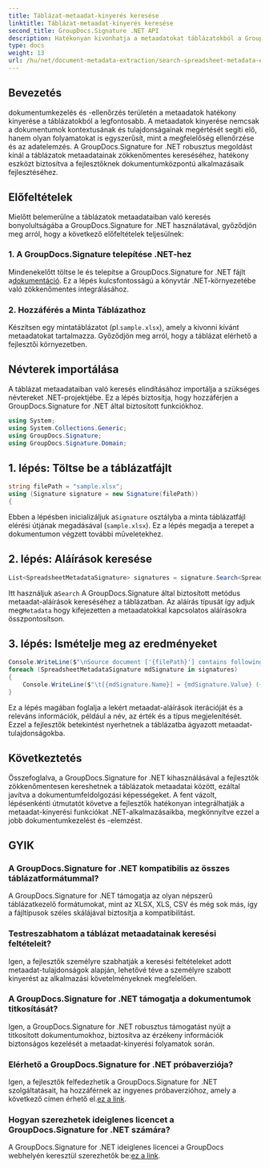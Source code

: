 ```yaml
---
title: Táblázat-metaadat-kinyerés keresése
linktitle: Táblázat-metaadat-kinyerés keresése
second_title: GroupDocs.Signature .NET API
description: Hatékonyan kivonhatja a metaadatokat táblázatokból a GroupDocs.Signature for .NET segítségével. Fokozza a dokumentumkezelést és -elemzést könnyedén.
type: docs
weight: 13
url: /hu/net/document-metadata-extraction/search-spreadsheet-metadata-extraction/
---
```

## Bevezetés
dokumentumkezelés és -ellenőrzés területén a metaadatok hatékony kinyerése a táblázatokból a legfontosabb. A metaadatok kinyerése nemcsak a dokumentumok kontextusának és tulajdonságainak megértését segíti elő, hanem olyan folyamatokat is egyszerűsít, mint a megfelelőség ellenőrzése és az adatelemzés. A GroupDocs.Signature for .NET robusztus megoldást kínál a táblázatok metaadatainak zökkenőmentes kereséséhez, hatékony eszközt biztosítva a fejlesztőknek dokumentumközpontú alkalmazásaik fejlesztéséhez.
## Előfeltételek
Mielőtt belemerülne a táblázatok metaadataiban való keresés bonyolultságába a GroupDocs.Signature for .NET használatával, győződjön meg arról, hogy a következő előfeltételek teljesülnek:
### 1. A GroupDocs.Signature telepítése .NET-hez
 Mindenekelőtt töltse le és telepítse a GroupDocs.Signature for .NET fájlt a[dokumentáció](https://reference.groupdocs.com/signature/net/). Ez a lépés kulcsfontosságú a könyvtár .NET-környezetébe való zökkenőmentes integrálásához.
### 2. Hozzáférés a Minta Táblázathoz
Készítsen egy mintatáblázatot (pl.`sample.xlsx`), amely a kivonni kívánt metaadatokat tartalmazza. Győződjön meg arról, hogy a táblázat elérhető a fejlesztői környezetben.

## Névterek importálása
A táblázat metaadataiban való keresés elindításához importálja a szükséges névtereket .NET-projektjébe. Ez a lépés biztosítja, hogy hozzáférjen a GroupDocs.Signature for .NET által biztosított funkciókhoz.

```csharp
using System;
using System.Collections.Generic;
using GroupDocs.Signature;
using GroupDocs.Signature.Domain;
```
## 1. lépés: Töltse be a táblázatfájlt
```csharp
string filePath = "sample.xlsx";
using (Signature signature = new Signature(filePath))
{
```
 Ebben a lépésben inicializáljuk a`Signature` osztályba a minta táblázatfájl elérési útjának megadásával (`sample.xlsx`). Ez a lépés megadja a terepet a dokumentumon végzett további műveletekhez.
## 2. lépés: Aláírások keresése
```csharp
List<SpreadsheetMetadataSignature> signatures = signature.Search<SpreadsheetMetadataSignature>(SignatureType.Metadata);
```
 Itt használjuk a`Search` A GroupDocs.Signature által biztosított metódus metaadat-aláírások kereséséhez a táblázatban. Az aláírás típusát így adjuk meg`Metadata` hogy kifejezetten a metaadatokkal kapcsolatos aláírásokra összpontosítson.
## 3. lépés: Ismételje meg az eredményeket
```csharp
Console.WriteLine($"\nSource document ['{filePath}'] contains following signatures.");
foreach (SpreadsheetMetadataSignature mdSignature in signatures)
{
    Console.WriteLine($"\t[{mdSignature.Name}] = {mdSignature.Value} ({mdSignature.Type})");
}
```
Ez a lépés magában foglalja a lekért metaadat-aláírások iterációját és a releváns információk, például a név, az érték és a típus megjelenítését. Ezzel a fejlesztők betekintést nyerhetnek a táblázatba ágyazott metaadat-tulajdonságokba.

## Következtetés
Összefoglalva, a GroupDocs.Signature for .NET kihasználásával a fejlesztők zökkenőmentesen kereshetnek a táblázatok metaadatai között, ezáltal javítva a dokumentumfeldolgozási képességeket. A fent vázolt, lépésenkénti útmutatót követve a fejlesztők hatékonyan integrálhatják a metaadat-kinyerési funkciókat .NET-alkalmazásaikba, megkönnyítve ezzel a jobb dokumentumkezelést és -elemzést.
## GYIK
### A GroupDocs.Signature for .NET kompatibilis az összes táblázatformátummal?
A GroupDocs.Signature for .NET támogatja az olyan népszerű táblázatkezelő formátumokat, mint az XLSX, XLS, CSV és még sok más, így a fájltípusok széles skálájával biztosítja a kompatibilitást.
### Testreszabhatom a táblázat metaadatainak keresési feltételeit?
Igen, a fejlesztők személyre szabhatják a keresési feltételeket adott metaadat-tulajdonságok alapján, lehetővé téve a személyre szabott kinyerést az alkalmazási követelményeknek megfelelően.
### A GroupDocs.Signature for .NET támogatja a dokumentumok titkosítását?
Igen, a GroupDocs.Signature for .NET robusztus támogatást nyújt a titkosított dokumentumokhoz, biztosítva az érzékeny információk biztonságos kezelését a metaadat-kinyerési folyamatok során.
### Elérhető a GroupDocs.Signature for .NET próbaverziója?
 Igen, a fejlesztők felfedezhetik a GroupDocs.Signature for .NET szolgáltatásait, ha hozzáférnek az ingyenes próbaverzióhoz, amely a következő címen érhető el.[ez a link](https://releases.groupdocs.com/).
### Hogyan szerezhetek ideiglenes licencet a GroupDocs.Signature for .NET számára?
 A GroupDocs.Signature for .NET ideiglenes licencei a GroupDocs webhelyén keresztül szerezhetők be:[ez a link](https://purchase.groupdocs.com/temporary-license/).
